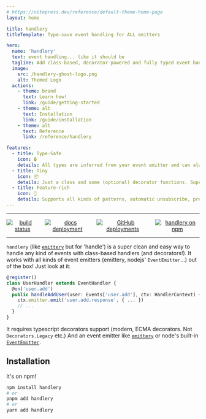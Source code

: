 ```yaml
---
# https://vitepress.dev/reference/default-theme-home-page
layout: home

title: handlery
titleTemplate: Type-save event handling for ALL emitters

hero:
  name: 'handlery'
  text: event handling... like it should be
  tagline: Add class-based, decorator-powered and fully typed event handlers to your [nodejs, emittery, web...] app!
  image:
    src: /handlery-ghost-logo.png
    alt: Themed Logo
  actions:
    - theme: brand
      text: Learn how!
      link: /guide/getting-started
    - theme: alt
      text: Installation
      link: /guide/installation
    - theme: alt
      text: Reference
      link: /reference/handlery

features:
  - title: Type-Safe
    icon: 🔒
    details: All types are inferred from your event emitter and can always be extended!
  - title: Tiny
    icon: 📦
    details: Just a class and some (optional) decorator functions. Super simple
  - title: Feature-rich
    icon: 🚀
    details: Supports all kinds of patterns, automatic unsubscribe, pre-registering, multiple event emitter libraries etc.
---
```


---

<p align="center" width="100%" style="display: flex; justify-content: center; gap: 16px">
  <a href="https://handlery.dev">
    <img src="https://img.shields.io/badge/Documentation-online-blue" alt="build status">
  </a>
  <a href="https://app.netlify.com/sites/handlery/deploys">
    <img alt="docs deployment" src="https://img.shields.io/netlify/c3cdf58b-607b-46d3-8bb5-ac3d94070850?style=flat&logo=netlify&label=docs">
  </a>
  <a href="https://github.com/janis-me/handlery/deployments">
    <img alt="GitHub deployments" src="https://img.shields.io/github/deployments/janis-me/handlery/prod?logo=github&label=build">
  </a>
  <a href="https://npmjs.com/package/handlery">
    <img alt="handlery on npm" src="https://img.shields.io/npm/v/handlery?label=npm&labelColor=orange&color=grey">
  </a>
</p>

---

`handlery` (like [`emittery`](https://github.com/sindresorhus/emittery) but for 'handle') is a super clean and easy way to handle any kind of events with class-based handlers (and decorators!). It works with all kinds of event emitters (emittery, nodejs' `EventEmitter`...) out of the box! Just look at it:

```ts
@register()
class UserHandler extends EventHandler {
  @on('user.add')
  public handleAddUser(user: Events['user.add'], ctx: HandlerContext) {
    ctx.emitter.emit('user.add.response', { ... })
    // ...
  }
}
```

It requires typescript decorators support (modern, ECMA decorators. Not `Decorators.Legacy` etc.) And an event emitter like [`emittery`](https://github.com/sindresorhus/emittery) or node's built-in [`EventEmitter`](https://nodejs.org/api/events.html).

## Installation

It's on npm!

```bash
npm install handlery
# or
pnpm add handlery
# or
yarn add handlery
```
